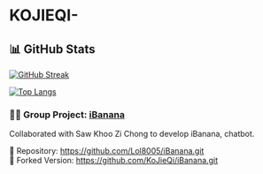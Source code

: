 # KOJIEQI-
## 📊 GitHub Stats

[![GitHub Streak](https://streak-stats.demolab.com/?user=KoJieQi&theme=default)](https://git.io/streak-stats)

[![Top Langs](https://github-readme-stats.vercel.app/api/top-langs/?username=KoJieQi&layout=pie&theme=default)](https://github.com/anuraghazra/github-readme-stats)


### 🧑‍💻 Group Project: [iBanana](https://github.com/Lol8005/iBanana.git)
Collaborated with Saw Khoo Zi Chong to develop iBanana, chatbot.

🔗 Repository: https://github.com/Lol8005/iBanana.git  
🔁 Forked Version: https://github.com/KoJieQi/iBanana.git
